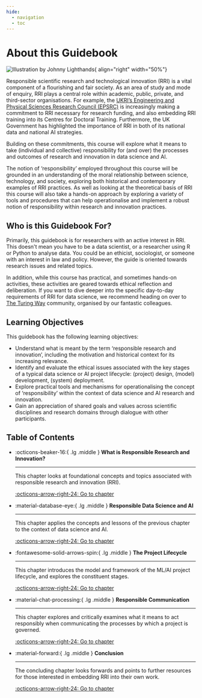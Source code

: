 ```yaml
---
hide:
  - navigation
  - toc
---
```


# About this Guidebook

<div class="result" markdown>

  ![Illustration by Johnny Lighthands](../assets/images/illustrations/RRI_cover.jpg){ align="right" width="50%"}

  Responsible scientific research and technological innovation (RRI) is a vital component of a flourishing and fair society.
  As an area of study and mode of enquiry, RRI plays a central role within academic, public, private, and third-sector organisations.
  For example, the [UKRI’s Engineering and Physical Sciences Research Council (EPSRC)](https://epsrc.ukri.org) is increasingly making a commitment to RRI necessary for research funding, and also embedding RRI training into its Centres for Doctoral Training.
  Furthermore, the UK Government has highlighted the importance of RRI in both of its national data and national AI strategies.
  
  Building on these commitments, this course will explore what it means to take (individual and collective) responsibility for (and over) the processes and outcomes of research and innovation in data science and AI.
  
  The notion of ‘responsibility’ employed throughout this course will be grounded in an understanding of the moral relationship between science, technology, and society, exploring both historical and contemporary examples of RRI practices.
  As well as looking at the theoretical basis of RRI this course will also take a hands-on approach by exploring a variety of tools and procedures that can help operationalise and implement a robust notion of responsibility within research and innovation practices.

</div>


## Who is this Guidebook For?

Primarily, this guidebook is for researchers with an active interest in RRI.
This doesn't mean you have to be a data scientist, or a researcher using R or Python to analyse data.
You could be an ethicist, sociologist, or someone with an interest in law and policy.
However, the guide is oriented towards research issues and related topics.

In addition, while this course has practical, and sometimes hands-on activities, these activities are geared towards ethical reflection and deliberation.
If you want to dive deeper into the specific day-to-day requirements of RRI for data science, we recommend heading on over to [The Turing Way](https://the-turing-way.netlify.app/welcome) community, organised by our fantastic colleagues.

## Learning Objectives

This guidebook has the following learning objectives:

- Understand what is meant by the term ‘responsible research and innovation’, including the motivation and historical context for its increasing relevance.
- Identify and evaluate the ethical issues associated with the key stages of a typical data science or AI project lifecycle: (project) design, (model) development, (system) deployment.
- Explore practical tools and mechanisms for operationalising the concept of ‘responsibility’ within the context of data science and AI research and innovation.
- Gain an appreciation of shared goals and values across scientific disciplines and research domains through dialogue with other participants.

## Table of Contents

<div class="grid cards" markdown>

-   :octicons-beaker-16:{ .lg .middle } __What is Responsible Research and Innovation?__

    ---

    This chapter looks at foundational concepts and topics associated with responsible research and innovation (RRI).

    [:octicons-arrow-right-24: Go to chapter](chapter1/index.md)

-   :material-database-eye:{ .lg .middle } __Responsible Data Science and AI__

    ---

    This chapter applies the concepts and lessons of the previous chapter to the context of data science and AI.

    [:octicons-arrow-right-24: Go to chapter](chapter2/index.md)

-   :fontawesome-solid-arrows-spin:{ .lg .middle } __The Project Lifecycle__

    ---

    This chapter introduces the model and framework of the ML/AI project lifecycle, and explores the constituent stages.

    [:octicons-arrow-right-24: Go to chapter](chapter3/index.md)

-   :material-chat-processing:{ .lg .middle } __Responsible Communication__

    ---

    This chapter explores and critically examines what it means to act responsibly when communicating the processes by which a project is governed.

    [:octicons-arrow-right-24: Go to chapter](chapter4/index.md)

-   :material-forward:{ .lg .middle } __Conclusion__

    ---

    The concluding chapter looks forwards and points to further resources for those interested in embedding RRI into their own work.

    [:octicons-arrow-right-24: Go to chapter](chapter5/index.md)

</div>
